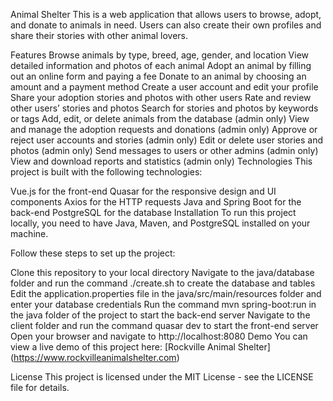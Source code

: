 Animal Shelter
This is a web application that allows users to browse, adopt, and donate to animals in need. Users can also create their own profiles and share their stories with other animal lovers.

Features
Browse animals by type, breed, age, gender, and location
View detailed information and photos of each animal
Adopt an animal by filling out an online form and paying a fee
Donate to an animal by choosing an amount and a payment method
Create a user account and edit your profile
Share your adoption stories and photos with other users
Rate and review other users’ stories and photos
Search for stories and photos by keywords or tags
Add, edit, or delete animals from the database (admin only)
View and manage the adoption requests and donations (admin only)
Approve or reject user accounts and stories (admin only)
Edit or delete user stories and photos (admin only)
Send messages to users or other admins (admin only)
View and download reports and statistics (admin only)
Technologies
This project is built with the following technologies:

Vue.js for the front-end
Quasar for the responsive design and UI components
Axios for the HTTP requests
Java and Spring Boot for the back-end
PostgreSQL for the database
Installation
To run this project locally, you need to have Java, Maven, and PostgreSQL installed on your machine.

Follow these steps to set up the project:

Clone this repository to your local directory
Navigate to the java/database folder and run the command ./create.sh to create the database and tables
Edit the application.properties file in the java/src/main/resources folder and enter your database credentials
Run the command mvn spring-boot:run in the java folder of the project to start the back-end server
Navigate to the client folder and run the command quasar dev to start the front-end server
Open your browser and navigate to http://localhost:8080
Demo
You can view a live demo of this project here: [Rockville Animal Shelter] (https://www.rockvilleanimalshelter.com)

License
This project is licensed under the MIT License - see the LICENSE file for details.

